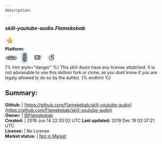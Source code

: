 ```yaml
---
description: 
---
```


### _skill-youtube-audio.Flamekebab_  
  
![](../.gitbook/assets/star.png)  
**Platform:**  
 ![Mark I](../.gitbook/assets/mark-1-icon.png)  ![Mark II](../.gitbook/assets/mark-2-icon.png)  ![Picroft](../.gitbook/assets/picroft-icon.png)  ![plasmoid](../.gitbook/assets/kde.png)   
{% hint style="danger" %}
This skill dosnt have any license attatched. It is not adviasable to use this skillnor fork or clone, as you dont know if you are legaly allowed to do so by the auhtor.
{% endhint %}
  
## Summary:  
**Github:** | [https://github.com/Flamekebab/skill-youtube-audio](https://github.com/Flamekebab/skill-youtube-audio)  
**Owner:** | [@Flamekebab](https://github.com/Flamekebab)  
**Created:** | 2019 Jun 14 22:33:02 UTC  **Last updated:** 2019 Dec 19 02:37:21 UTC  
**License:** | No License  
**Market status:** | [Not in Market](https://market.mycroft.ai/skill/)  

